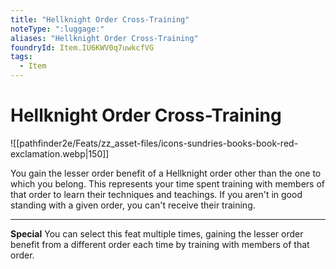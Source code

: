 ```yaml
---
title: "Hellknight Order Cross-Training"
noteType: ":luggage:"
aliases: "Hellknight Order Cross-Training"
foundryId: Item.IU6KWV0q7uwkcfVG
tags:
  - Item
---
```


# Hellknight Order Cross-Training
![[pathfinder2e/Feats/zz_asset-files/icons-sundries-books-book-red-exclamation.webp|150]]

You gain the lesser order benefit of a Hellknight order other than the one to which you belong. This represents your time spent training with members of that order to learn their techniques and teachings. If you aren't in good standing with a given order, you can't receive their training.

* * *

**Special** You can select this feat multiple times, gaining the lesser order benefit from a different order each time by training with members of that order.
